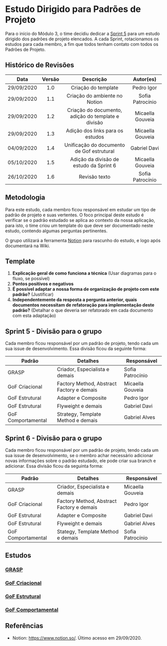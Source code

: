 # Estudo Dirigido para Padrões de Projeto

Para o início do Módulo 3, o time decidiu dedicar a [Sprint 5](Sprints/planning/sprint5.md) para um estudo dirigido dos padrões de projeto elencados. A cada Sprint, rotacionamos os estudos para cada membro, a fim que todos tenham contato com todos os Padrões de Projeto.

## Histórico de Revisões

|    Data    | Versão |                     Descrição                      |    Autor(es)     |
| :--------: | :----: | :------------------------------------------------: | :--------------: |
| 29/09/2020 |  1.0   |                Criação do template                 |    Pedro Igor    |
| 29/09/2020 |  1.1   |           Criação do ambiente no Notion            | Sofia Patrocínio |
| 29/09/2020 |  1.2   | Criação do documento, adição do template e divisão | Micaella Gouveia |
| 29/09/2020 |  1.3   |          Adição dos links para os estudos          | Micaella Gouveia |
| 04/09/2020 |  1.4   |     Unificação do documento de Gof estrutural      |   Gabriel Davi   |
| 05/10/2020 |  1.5   |      Adição da divisão de estudo da Sprint 6       | Micaella Gouveia |
| 26/10/2020 |  1.6   |                 Revisão texto                      | Sofia Patrocínio |

## Metodologia

Para este estudo, cada membro ficou responsável em estudar um tipo de padrão de projeto e suas vertentes. O foco principal deste estudo é verificar se o padrão estudado se aplica ao contexto da nossa aplicação, para isto, o time criou um template do que deve ser documentado neste estudo, contendo algumas perguntas pertinentes.

O grupo utilizará a ferramenta [Notion](https://www.notion.so/) para rascunho do estudo, e logo após documentará na Wiki.

## Template

1. **Explicação geral de como funciona a técnica** (Usar diagramas para o fluxo, se possível)
2. **Pontos positivos e negativos**
3. **É possível adaptar a nossa forma de organização de projeto com este padrão?** (Justificar)
4. **Independentemente da resposta a pergunta anterior, quais documentos necessitam de refatoração para implementação deste padrão?** (Detalhar o que deveria ser refatorado em cada documento com esta adaptação)

## Sprint 5 - Divisão para o grupo 

Cada membro ficou responsável por um padrão de projeto, tendo cada um sua issue de desenvolvimento. Essa divisão ficou da seguinte forma:

| Padrão             | Detalhes                                  | Responsável      |
| ------------------ | ----------------------------------------- | ---------------- |
| GRASP              | Criador, Especialista e demais            | Sofia Patrocínio |
| GoF Criacional     | Factory Method, Abstract Factory e demais | Micaella Gouveia |
| GoF Estrutural     | Adapter e Composite                       | Pedro Igor       |
| GoF Estrutural     | Flyweight e demais                        | Gabriel Davi     |
| GoF Comportamental | Strategy, Template Method e demais         | Gabriel Alves    |

## Sprint 6 - Divisão para o grupo 

Cada membro ficou responsável por um padrão de projeto, tendo cada um sua issue de desenvolvimento, se o membro achar necessário adicionar novas informações sobre o padrão estudado, ele pode criar sua branch e adicionar. Essa divisão ficou da seguinta forma:

| Padrão             | Detalhes                                  | Responsável      |
| ------------------ | ----------------------------------------- | ---------------- |
| GRASP              | Criador, Especialista e demais            | Micaella Gouveia |
| GoF Criacional     | Factory Method, Abstract Factory e demais | Pedro Igor       |
| GoF Estrutural     | Adapter e Composite                       | Gabriel Davi     |
| GoF Estrutural     | Flyweight e demais                        | Gabriel Alves    |
| GoF Comportamental | Stategy, Template Method e demais         | Sofia Patrocínio |

## Estudos

### [GRASP](Project/Estudos/GRASP.md)

### [GoF Criacional](Project/Estudos/criacional.md)

### [GoF Estrutural](Project/Estudos/estrutural.md)

### [GoF Comportamental](Project/Estudos/comportamental.md)

## Referências

- Notion: <https://www.notion.so/>. Último acesso em 29/09/2020.

